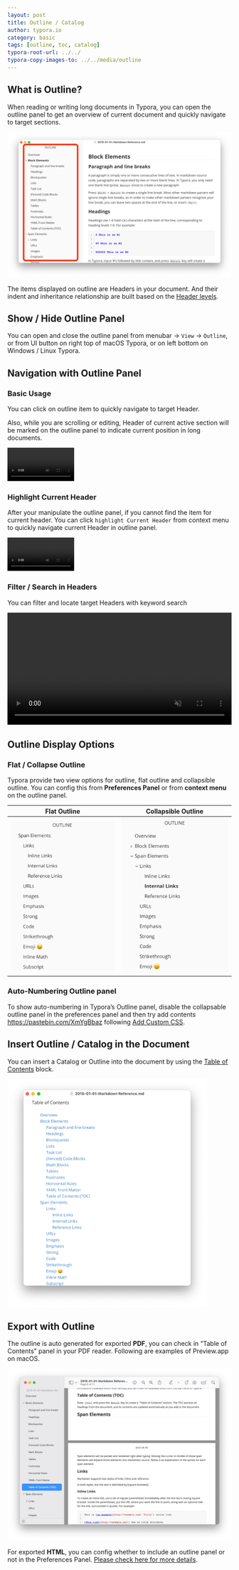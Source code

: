 ```yaml
---
layout: post
title: Outline / Catalog
author: typora.io
category: basic
tags: [outline, toc, catalog]
typora-root-url: ../../
typora-copy-images-to: ../../media/outline
---
```


## What is Outline?

When reading or writing long documents in Typora, you can open the outline panel to get an overview of current document and quickly navigate to target sections.

<img src="/media/outline/Screenshot 2023-05-08 at 23.12.26.png" alt="Screenshot 2023-05-08 at 23.12.26" style="zoom:50%;" />

The items displayed on outline are Headers in your document. And their indent and inheritance relationship are built based on the [Header levels](/Markdown-Reference/#Headers).

## Show / Hide Outline Panel

You can open and close the outline panel from menubar → `View` → `Outline`, or from UI button on right top of macOS Typora, or on left bottom on Windows / Linux Typora.

## Navigation with Outline Panel

### Basic Usage

You can click on outline item to quickly navigate to target Header.

Also, while you are scrolling or editing, Header of current active section will be marked on the outline panel to indicate current position in long documents.

<video src="/media/outline/outline.mp4" autoplay loop style="zoom:50%"></video>

### Highlight Current Header

After your manipulate the outline panel, if you cannot find the item for current header. You can click `highlight Current Header` from context menu to quickly navigate current Header in outline panel.

<video src="/media/outline/highlight-outline.mp4" autoplay loop style="zoom:50%"></video>

### Filter / Search in Headers

You can filter and locate target Headers with keyword search

<video src="/media/outline/outline-filter.mp4" preload="auto" autoplay="autoplay" style="width: 100%;" muted="muted" loop></video>

## Outline Display Options

### Flat  / Collapse Outline

Typora provide two view options for outline, flat outline and collapsible outline. You can config this from **Preferences Panel** or from **context menu** on the outline panel.

| Flat Outline                                                 | Collapsible Outline                                          |
| ------------------------------------------------------------ | ------------------------------------------------------------ |
| <img src="/media/outline/Screenshot 2023-05-09 at 11.10.38.png" alt="Screenshot 2023-05-09 at 11.10.38" style="zoom:50%;" /> | <img src="/media/outline/Screenshot 2023-05-09 at 11.10.02.png" alt="Screenshot 2023-05-09 at 11.10.02" style="zoom:50%;" /> |

### Auto-Numbering Outline panel

To show auto-numbering in Typora’s Outline panel, disable the collapsable outline panel in the preferences panel and then try add contents https://pastebin.com/XmYgBbaz following  [Add Custom CSS](/Add-Custom-CSS/).

## Insert Outline / Catalog in the Document

You can insert a Catalog or Outline into the document by using the [Table of Contents](/TOC) block.

<img src="/media/outline/Screenshot 2023-05-09 at 11.15.19.png" alt="Screenshot 2023-05-09 at 11.15.19" style="zoom:50%;" />

## Export with Outline

The outline is auto generated for exported **PDF**, you can check in “Table of Contents” panel in your PDF reader. Following are examples of Preview.app on macOS.

<img src="/media/outline/Screenshot 2023-05-09 at 11.28.04.png" alt="Screenshot 2023-05-09 at 11.28.04" style="zoom:50%;" />

For exported **HTML**, you can config whether to include an outline panel or not in the Preferences Panel. [Please check here for more details](/Export/#outline).

